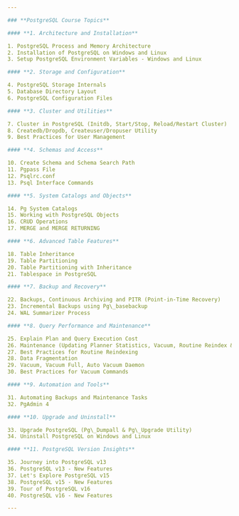 ```yaml
---

### **PostgreSQL Course Topics**

#### **1. Architecture and Installation**

1. PostgreSQL Process and Memory Architecture
2. Installation of PostgreSQL on Windows and Linux
3. Setup PostgreSQL Environment Variables - Windows and Linux

#### **2. Storage and Configuration**

4. PostgreSQL Storage Internals
5. Database Directory Layout
6. PostgreSQL Configuration Files

#### **3. Cluster and Utilities**

7. Cluster in PostgreSQL (Initdb, Start/Stop, Reload/Restart Cluster)
8. Createdb/Dropdb, Createuser/Dropuser Utility
9. Best Practices for User Management

#### **4. Schemas and Access**

10. Create Schema and Schema Search Path
11. Pgpass File
12. Psqlrc.conf
13. Psql Interface Commands

#### **5. System Catalogs and Objects**

14. Pg System Catalogs
15. Working with PostgreSQL Objects
16. CRUD Operations
17. MERGE and MERGE RETURNING

#### **6. Advanced Table Features**

18. Table Inheritance
19. Table Partitioning
20. Table Partitioning with Inheritance
21. Tablespace in PostgreSQL

#### **7. Backup and Recovery**

22. Backups, Continuous Archiving and PITR (Point-in-Time Recovery)
23. Incremental Backups using Pg\_basebackup
24. WAL Summarizer Process

#### **8. Query Performance and Maintenance**

25. Explain Plan and Query Execution Cost
26. Maintenance (Updating Planner Statistics, Vacuum, Routine Reindex & Log File Maintenance)
27. Best Practices for Routine Reindexing
28. Data Fragmentation
29. Vacuum, Vacuum Full, Auto Vacuum Daemon
30. Best Practices for Vacuum Commands

#### **9. Automation and Tools**

31. Automating Backups and Maintenance Tasks
32. PgAdmin 4

#### **10. Upgrade and Uninstall**

33. Upgrade PostgreSQL (Pg\_Dumpall & Pg\_Upgrade Utility)
34. Uninstall PostgreSQL on Windows and Linux

#### **11. PostgreSQL Version Insights**

35. Journey into PostgreSQL v13
36. PostgreSQL v13 - New Features
37. Let's Explore PostgreSQL v15
38. PostgreSQL v15 - New Features
39. Tour of PostgreSQL v16
40. PostgreSQL v16 - New Features

---
```

